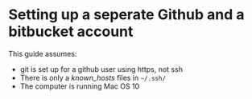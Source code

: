 # Setting up a seperate Github and a bitbucket account
This guide assumes: 

+ git is set up for a github user using https, not ssh
+ There is only a *known_hosts* files in `~/.ssh/`
+ The computer is running Mac OS 10